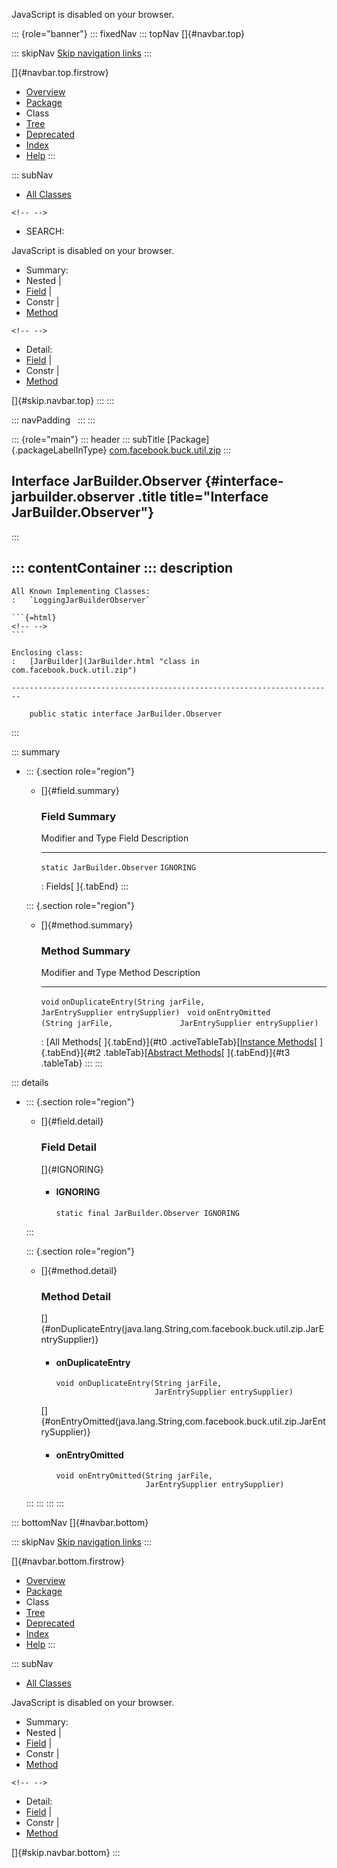 <div>

JavaScript is disabled on your browser.

</div>

::: {role="banner"}
::: fixedNav
::: topNav
[]{#navbar.top}

::: skipNav
[Skip navigation links](#skip.navbar.top "Skip navigation links")
:::

[]{#navbar.top.firstrow}

-   [Overview](../../../../../index.html)
-   [Package](package-summary.html)
-   Class
-   [Tree](package-tree.html)
-   [Deprecated](../../../../../deprecated-list.html)
-   [Index](../../../../../index-all.html)
-   [Help](../../../../../help-doc.html)
:::

::: subNav
-   [All Classes](../../../../../allclasses.html)

```{=html}
<!-- -->
```
-   SEARCH:

<div>

<div>

JavaScript is disabled on your browser.

</div>

</div>

<div>

-   Summary: 
-   Nested \| 
-   [Field](#field.summary) \| 
-   Constr \| 
-   [Method](#method.summary)

```{=html}
<!-- -->
```
-   Detail: 
-   [Field](#field.detail) \| 
-   Constr \| 
-   [Method](#method.detail)

</div>

[]{#skip.navbar.top}
:::
:::

::: navPadding
 
:::
:::

::: {role="main"}
::: header
::: subTitle
[Package]{.packageLabelInType} [com.facebook.buck.util.zip](package-summary.html)
:::

## Interface JarBuilder.Observer {#interface-jarbuilder.observer .title title="Interface JarBuilder.Observer"}
:::

::: contentContainer
::: description
-   

    All Known Implementing Classes:
    :   `LoggingJarBuilderObserver`

    ```{=html}
    <!-- -->
    ```

    Enclosing class:
    :   [JarBuilder](JarBuilder.html "class in com.facebook.buck.util.zip")

    ------------------------------------------------------------------------

        public static interface JarBuilder.Observer
:::

::: summary
-   ::: {.section role="region"}
    -   []{#field.summary}

        ### Field Summary

          Modifier and Type              Field        Description
          ------------------------------ ------------ -------------
          `static JarBuilder.Observer`   `IGNORING`    

          : Fields[ ]{.tabEnd}
    :::

    ::: {.section role="region"}
    -   []{#method.summary}

        ### Method Summary

          Modifier and Type   Method                                                                               Description
          ------------------- ------------------------------------------------------------------------------------ -------------
          `void`              `onDuplicateEntry​(String jarFile,                 JarEntrySupplier entrySupplier)`    
          `void`              `onEntryOmitted​(String jarFile,               JarEntrySupplier entrySupplier)`        

          : [All Methods[ ]{.tabEnd}]{#t0 .activeTableTab}[[Instance
          Methods](javascript:show(2);)[ ]{.tabEnd}]{#t2
          .tableTab}[[Abstract
          Methods](javascript:show(4);)[ ]{.tabEnd}]{#t3 .tableTab}
    :::
:::

::: details
-   ::: {.section role="region"}
    -   []{#field.detail}

        ### Field Detail

        []{#IGNORING}

        -   #### IGNORING

                static final JarBuilder.Observer IGNORING
    :::

    ::: {.section role="region"}
    -   []{#method.detail}

        ### Method Detail

        []{#onDuplicateEntry(java.lang.String,com.facebook.buck.util.zip.JarEntrySupplier)}

        -   #### onDuplicateEntry

            ``` methodSignature
            void onDuplicateEntry​(String jarFile,
                                  JarEntrySupplier entrySupplier)
            ```

        []{#onEntryOmitted(java.lang.String,com.facebook.buck.util.zip.JarEntrySupplier)}

        -   #### onEntryOmitted

            ``` methodSignature
            void onEntryOmitted​(String jarFile,
                                JarEntrySupplier entrySupplier)
            ```
    :::
:::
:::
:::

::: bottomNav
[]{#navbar.bottom}

::: skipNav
[Skip navigation links](#skip.navbar.bottom "Skip navigation links")
:::

[]{#navbar.bottom.firstrow}

-   [Overview](../../../../../index.html)
-   [Package](package-summary.html)
-   Class
-   [Tree](package-tree.html)
-   [Deprecated](../../../../../deprecated-list.html)
-   [Index](../../../../../index-all.html)
-   [Help](../../../../../help-doc.html)
:::

::: subNav
-   [All Classes](../../../../../allclasses.html)

<div>

<div>

JavaScript is disabled on your browser.

</div>

</div>

<div>

-   Summary: 
-   Nested \| 
-   [Field](#field.summary) \| 
-   Constr \| 
-   [Method](#method.summary)

```{=html}
<!-- -->
```
-   Detail: 
-   [Field](#field.detail) \| 
-   Constr \| 
-   [Method](#method.detail)

</div>

[]{#skip.navbar.bottom}
:::
